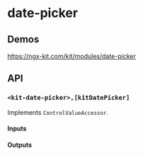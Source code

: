 # date-picker

## Demos

https://ngx-kit.com/kit/modules/date-picker

## API

### `<kit-date-picker>,[kitDatePicker]`

Implements `ControlValueAccessor`.

#### Inputs

#### Outputs

